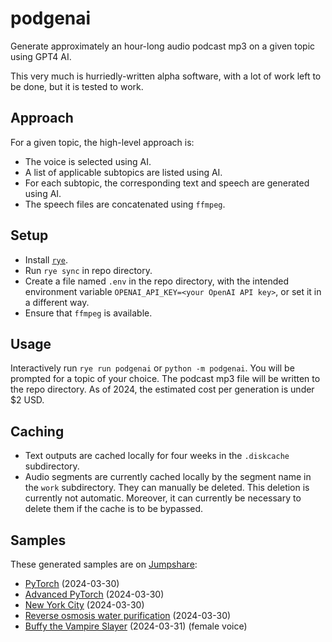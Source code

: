 # podgenai
Generate approximately an hour-long audio podcast mp3 on a given topic using GPT4 AI.

This very much is hurriedly-written alpha software, with a lot of work left to be done, but it is tested to work.

## Approach
For a given topic, the high-level approach is:
* The voice is selected using AI.
* A list of applicable subtopics are listed using AI.
* For each subtopic, the corresponding text and speech are generated using AI.
* The speech files are concatenated using `ffmpeg`.

## Setup
* Install [`rye`](https://rye-up.com/).
* Run `rye sync` in repo directory.
* Create a file named `.env` in the repo directory, with the intended environment variable `OPENAI_API_KEY=<your OpenAI API key>`, or set it in a different way.
* Ensure that `ffmpeg` is available.

## Usage
Interactively run `rye run podgenai` or `python -m podgenai`. You will be prompted for a topic of your choice.
The podcast mp3 file will be written to the repo directory. As of 2024, the estimated cost per generation is under $2 USD.

## Caching
* Text outputs are cached locally for four weeks in the `.diskcache` subdirectory.
* Audio segments are currently cached locally by the segment name in the `work` subdirectory. They can manually be deleted. This deletion is currently not automatic. Moreover, it can currently be necessary to delete them if the cache is to be bypassed.

## Samples
These generated samples are on [Jumpshare](https://jumpshare.com/file-sharing/mp3):
* [PyTorch](https://jmp.sh/pUNi9R3a) (2024-03-30)
* [Advanced PyTorch](https://jmp.sh/LhwtgxJK) (2024-03-30)
* [New York City](https://jmp.sh/PCNVwdJ4) (2024-03-30)
* [Reverse osmosis water purification](https://jmp.sh/PJj7Ti9z) (2024-03-30)
* [Buffy the Vampire Slayer](https://jmp.sh/LnHdU6ic) (2024-03-31) (female voice)